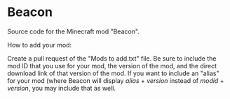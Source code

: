 # Beacon
Source code for the Minecraft mod "Beacon". 

How to add your mod:

Create a pull request of the "Mods to add.txt" file. Be sure to include the mod ID that you use for your mod,
the version of the mod, and the direct download link of that version of the mod. If you want to include an "alias"
for your mod (where Beacon will display *alias* + *version* instead of *modid* + *version*, you may include that as well.
